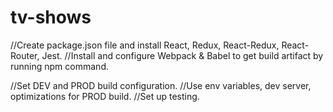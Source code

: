 # tv-shows
//Create package.json file and install React, Redux, React-Redux, React-Router, Jest. 
//Install and configure Webpack & Babel to get build artifact by running npm command.


//Set DEV and PROD build configuration. 
//Use env variables, dev server, optimizations for PROD build. 
//Set up testing. 
